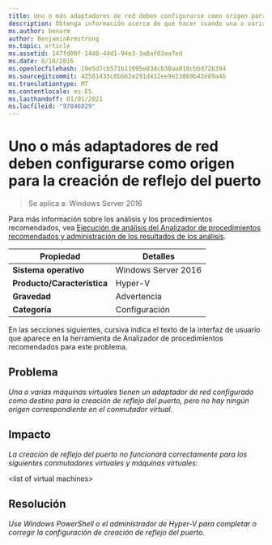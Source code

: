 ```yaml
---
title: Uno o más adaptadores de red deben configurarse como origen para la creación de reflejo del puerto
description: Obtenga información acerca de qué hacer cuando una o varias máquinas virtuales tienen un adaptador de red configurado como destino para la creación de reflejo del puerto, pero no hay ningún origen correspondiente en el conmutador virtual.
ms.author: benarm
author: BenjaminArmstrong
ms.topic: article
ms.assetid: 147fd00f-1440-44d1-94e3-3a8af63aa7ed
ms.date: 8/16/2016
ms.openlocfilehash: 19e5d7cb571b11095e83dcb30aa818cbbd72b394
ms.sourcegitcommit: 42581433c0bb62e291d412ee9e13869b42e69a4b
ms.translationtype: MT
ms.contentlocale: es-ES
ms.lasthandoff: 01/01/2021
ms.locfileid: "97846029"
---
```

# <a name="one-or-more-network-adapters-should-be-configured-as-the-source-for-port-mirroring"></a>Uno o más adaptadores de red deben configurarse como origen para la creación de reflejo del puerto

>Se aplica a: Windows Server 2016

Para más información sobre los análisis y los procedimientos recomendados, vea [Ejecución de análisis del Analizador de procedimientos recomendados y administración de los resultados de los análisis](https://go.microsoft.com/fwlink/p/?LinkID=223177).

|Propiedad|Detalles|
|-|-|
|**Sistema operativo**|Windows Server 2016|
|**Producto/Característica**|Hyper-V|
|**Gravedad**|Advertencia|
|**Categoría**|Configuración|

En las secciones siguientes, cursiva indica el texto de la interfaz de usuario que aparece en la herramienta de Analizador de procedimientos recomendados para este problema.

## <a name="issue"></a>**Problema**
*Una o varias máquinas virtuales tienen un adaptador de red configurado como destino para la creación de reflejo del puerto, pero no hay ningún origen correspondiente en el conmutador virtual.*

## <a name="impact"></a>**Impacto**
*La creación de reflejo del puerto no funcionará correctamente para los siguientes conmutadores virtuales y máquinas virtuales:*

\<list of virtual machines>

## <a name="resolution"></a>**Resolución**
*Use Windows PowerShell o el administrador de Hyper-V para completar o corregir la configuración de creación de reflejo del puerto.*



